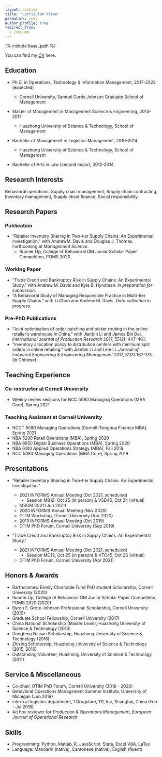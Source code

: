 ```yaml
---
layout: archive
title: "Curriculum Vitae"
permalink: /cv/
author_profile: true
redirect_from:
  - /resume
---
```


{% include base_path %}

You can find my [CV](https://rihuanhuang.github.io/files/CV_rihuanhuang.pdf) here. 

## Education
* Ph.D. in Operations, Technology & Information Management, 2017-2022 (expected)
    * Cornell University, Samuel Curtis Johnson Graduate School of Management

* Master of Management in Management Science & Engineering, 2014-2017
    * Huazhong University of Science & Technology, School of Management

* Bachelor of Management in Logistics Management, 2010-2014
    * Huazhong University of Science & Technology, School of Management
* Bachelor of Arts in Law (second major), 2012-2014

## Research Interests
Behavioral operations, Supply chain management, Supply chain contracting, Inventory management, Supply chain finance, Social responsibility

## Research Papers
### Publication
* "Retailer Inventory Sharing in Two-tier Supply Chains:  An Experimental Investigation." with AndrewM. Davis and 
  Douglas J. Thomas. Forthcoming at *Management Science*.
    * Runner Up, College of Behavioral OM Junior Scholar Paper Competition, POMS 2020.
  
### Working Paper
* "Trade Credit and Bankruptcy Risk in Supply Chains: An Experimental Study." with Andrew M. Davis and Kyle B. Hyndman. *In preparation for submission*.
* "A Behavioral Study of Managing Responsible Practice in Multi-tier Supply Chains." with Li Chen and Andrew M. Davis. *Data collection in progress*.

### Pre-PhD Publications
* "Joint optimisation of order batching and picker routing in the online retailer’s warehouse in China." with Jianbin Li and James Bin Dai. *International Journal of Production Research* 2017, 55(2):  447-461.
* "Inventory allocation policy to distribution centers with minimum split orders in online retailing." with Jianbin Li and Lele Li. *Jonrnal of Industrial Engineering & Engineering Management* 2017, 31(3):167-173. (in Chinese)

## Teaching Experience
### Co-instructor at Cornell University
* Weekly review sessions for NCC 5080 Managing Operations (MBA Core), Spring 2021

### Teaching Assistant at Cornell University
* NCCT 5080 Managing Operations (Cornell-Tsinghua Finance MBA), Spring 2021
* NBA 5200 Retail Operations (MBA), Spring 2020
* NBA 6850 Digital Business Operations (MBA), Spring 2020
* NBA 6100 Applied Operations Strategy (MBA), Fall 2019
* NCC 5080 Managing Operations (MBA Core), Spring 2019

## Presentations
* "Retailer Inventory Sharing in Two-tier Supply Chains: An Experimental Investigation."
    * 2021 INFORMS Annual Meeting (Oct 2021, scheduled)
      * Session MB12, Oct 25 (in person) & VSD45, Oct 24 (virtual) 
    * MSOM 2021 (Jun 2021)
    * 2020 INFORMS Annual Meeting (Nov 2020)
    * OTIM Workshop, Cornell University (Apr 2020)
    * 2019 INFORMS Annual Meeting (Oct 2019)
    * OTIM PhD Forum, Cornell University (Sep 2019)

* "Trade Credit and Bankruptcy Risk in Supply Chains: An Experimental Study."
  * 2021 INFORMS Annual Meeting (Oct 2021, scheduled)
    * Session MC12, Oct 25 (in person) & VTC45, Oct 26 (virtual) 
  * OTIM PhD Forum, Cornell University (Apr 2021)
  
## Honors & Awards
* Bartholomew Family Charitable Fund PhD student Scholarship, Cornell University (2020)
* Runner Up, College of Behavioral OM Junior Scholar Paper Competition, POMS 2020 (2020)
* Byron E. Grote Johnson Professional Scholarship, Cornell University (2019)
* Graduate School Fellowship, Cornell University (2017)
* China National Scholarship (Master Level), Huazhong University of Science & Technology (2016)
* Dongfeng Nissan Scholarship, Huazhong University of Science & Technology (2016)
* Zhixing Scholarship, Huazhong University of Science & Technology (2015, 2016)
* Outstanding Volunteer, Huazhong University of Science & Technology (2011)

## Service & Miscellaneous
* Co-chair, OTIM PhD Forum, Cornell University (2019 - 2020)
* Behavioral Operations Management Summer Institute, University of Michigan (Jun 2019)
* Intern at logistics department, 1 Drugstore, 111, Inc, Shanghai, China (Feb - Jul 2016)
* Ad hoc reviewer for *Production & Operations Management*, *European Journal of Operational Research*

## Skills
* Programming: Python, Matlab, R, JavaScript, Stata, Excel VBA, LaTex
* Language: Mandarin (native), Cantonese (native), English (fluent)